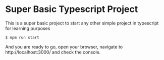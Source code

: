 # Super Basic Typescript Project

This is a super basic project to start any other simple project in typescript for learning purposes

```$ npm run start```

And you are ready to go, open your browser, navigate to http://localhost:3000/ and check the console.
